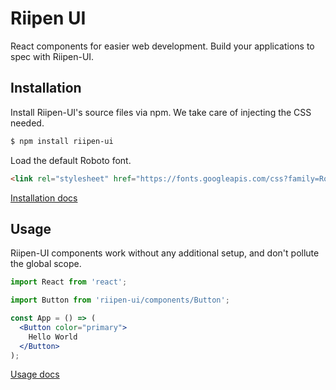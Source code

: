 # Riipen UI

React components for easier web development. Build your
applications to spec with Riipen-UI.

## Installation

Install Riipen-UI's source files via npm. We take care of
injecting the CSS needed.

```sh
$ npm install riipen-ui
```

Load the default Roboto font.

```html
<link rel="stylesheet" href="https://fonts.googleapis.com/css?family=Roboto:300,400,500,700&display=swap" />
```

[Installation docs](/getting-started/installation)

## Usage

Riipen-UI components work without any additional setup, and
don't pollute the global scope.

```jsx
import React from 'react';

import Button from 'riipen-ui/components/Button';

const App = () => (
  <Button color="primary">
    Hello World
  </Button>
);
```

[Usage docs](/getting-started/usage)